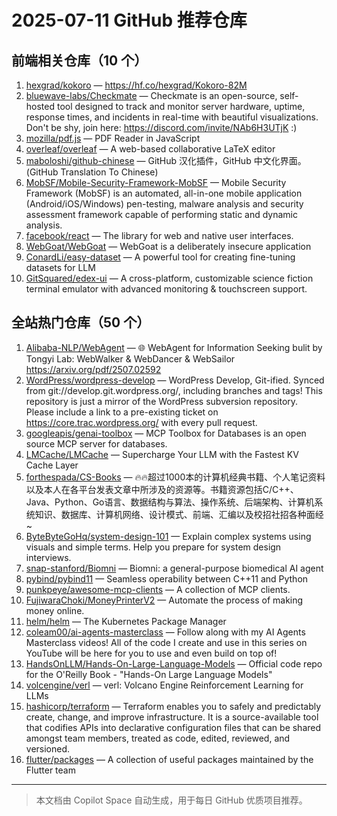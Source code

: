 # 2025-07-11 GitHub 推荐仓库

## 前端相关仓库（10 个）

1. [hexgrad/kokoro](https://github.com/hexgrad/kokoro) — https://hf.co/hexgrad/Kokoro-82M
2. [bluewave-labs/Checkmate](https://github.com/bluewave-labs/Checkmate) — Checkmate is an open-source, self-hosted tool designed to track and monitor server hardware, uptime, response times, and incidents in real-time with beautiful visualizations. Don't be shy, join here: https://discord.com/invite/NAb6H3UTjK :)
3. [mozilla/pdf.js](https://github.com/mozilla/pdf.js) — PDF Reader in JavaScript
4. [overleaf/overleaf](https://github.com/overleaf/overleaf) — A web-based collaborative LaTeX editor
5. [maboloshi/github-chinese](https://github.com/maboloshi/github-chinese) — GitHub 汉化插件，GitHub 中文化界面。 (GitHub Translation To Chinese)
6. [MobSF/Mobile-Security-Framework-MobSF](https://github.com/MobSF/Mobile-Security-Framework-MobSF) — Mobile Security Framework (MobSF) is an automated, all-in-one mobile application (Android/iOS/Windows) pen-testing, malware analysis and security assessment framework capable of performing static and dynamic analysis.
7. [facebook/react](https://github.com/facebook/react) — The library for web and native user interfaces.
8. [WebGoat/WebGoat](https://github.com/WebGoat/WebGoat) — WebGoat is a deliberately insecure application
9. [ConardLi/easy-dataset](https://github.com/ConardLi/easy-dataset) — A powerful tool for creating fine-tuning datasets for LLM
10. [GitSquared/edex-ui](https://github.com/GitSquared/edex-ui) — A cross-platform, customizable science fiction terminal emulator with advanced monitoring & touchscreen support.

## 全站热门仓库（50 个）

1. [Alibaba-NLP/WebAgent](https://github.com/Alibaba-NLP/WebAgent) — 🌐 WebAgent for Information Seeking bulit by Tongyi Lab: WebWalker & WebDancer & WebSailor https://arxiv.org/pdf/2507.02592
2. [WordPress/wordpress-develop](https://github.com/WordPress/wordpress-develop) — WordPress Develop, Git-ified. Synced from git://develop.git.wordpress.org/, including branches and tags! This repository is just a mirror of the WordPress subversion repository. Please include a link to a pre-existing ticket on https://core.trac.wordpress.org/ with every pull request.
3. [googleapis/genai-toolbox](https://github.com/googleapis/genai-toolbox) — MCP Toolbox for Databases is an open source MCP server for databases.
4. [LMCache/LMCache](https://github.com/LMCache/LMCache) — Supercharge Your LLM with the Fastest KV Cache Layer
5. [forthespada/CS-Books](https://github.com/forthespada/CS-Books) — 🔥🔥超过1000本的计算机经典书籍、个人笔记资料以及本人在各平台发表文章中所涉及的资源等。书籍资源包括C/C++、Java、Python、Go语言、数据结构与算法、操作系统、后端架构、计算机系统知识、数据库、计算机网络、设计模式、前端、汇编以及校招社招各种面经~
6. [ByteByteGoHq/system-design-101](https://github.com/ByteByteGoHq/system-design-101) — Explain complex systems using visuals and simple terms. Help you prepare for system design interviews.
7. [snap-stanford/Biomni](https://github.com/snap-stanford/Biomni) — Biomni: a general-purpose biomedical AI agent
8. [pybind/pybind11](https://github.com/pybind/pybind11) — Seamless operability between C++11 and Python
9. [punkpeye/awesome-mcp-clients](https://github.com/punkpeye/awesome-mcp-clients) — A collection of MCP clients.
10. [FujiwaraChoki/MoneyPrinterV2](https://github.com/FujiwaraChoki/MoneyPrinterV2) — Automate the process of making money online.
11. [helm/helm](https://github.com/helm/helm) — The Kubernetes Package Manager
12. [coleam00/ai-agents-masterclass](https://github.com/coleam00/ai-agents-masterclass) — Follow along with my AI Agents Masterclass videos! All of the code I create and use in this series on YouTube will be here for you to use and even build on top of!
13. [HandsOnLLM/Hands-On-Large-Language-Models](https://github.com/HandsOnLLM/Hands-On-Large-Language-Models) — Official code repo for the O'Reilly Book - "Hands-On Large Language Models"
14. [volcengine/verl](https://github.com/volcengine/verl) — verl: Volcano Engine Reinforcement Learning for LLMs
15. [hashicorp/terraform](https://github.com/hashicorp/terraform) — Terraform enables you to safely and predictably create, change, and improve infrastructure. It is a source-available tool that codifies APIs into declarative configuration files that can be shared amongst team members, treated as code, edited, reviewed, and versioned.
16. [flutter/packages](https://github.com/flutter/packages) — A collection of useful packages maintained by the Flutter team

---

> 本文档由 Copilot Space 自动生成，用于每日 GitHub 优质项目推荐。
